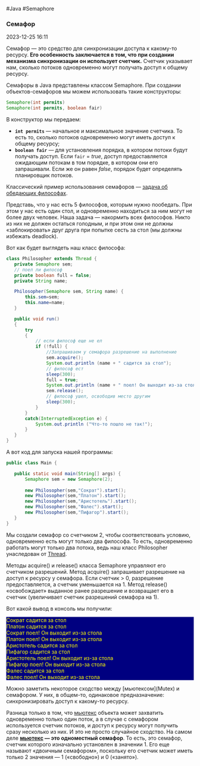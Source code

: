 #Java #Semaphore
### Семафор ###

2023-12-25 16:11

Семафор — это средство для синхронизации доступа к какому-то ресурсу. **Его особенность заключается в том, что при создании механизма синхронизации он использует счетчик.** Счетчик указывает нам, сколько потоков одновременно могут получать доступ к общему ресурсу.

Семафоры в Java представлены классом Semaphore. При создании объектов-семафоров мы можем использовать такие конструкторы:
```java
Semaphore(int permits)
Semaphore(int permits, boolean fair)
```
В конструктор мы передаем:
- **`int permits`** — начальное и максимальное значение счетчика. То есть то, сколько потоков одновременно могут иметь доступ к общему ресурсу;  
- **`boolean fair`** — для установления порядка, в котором потоки будут получать доступ. Если `fair` = _true_, доступ предоставляется ожидающим потокам в том порядке, в котором они его запрашивали. Если же он равен _false_, порядок будет определять планировщик потоков.

Классический пример использования семафоров — [задача об обедающих философах](https://ru.wikipedia.org/wiki/%D0%97%D0%B0%D0%B4%D0%B0%D1%87%D0%B0_%D0%BE%D0%B1_%D0%BE%D0%B1%D0%B5%D0%B4%D0%B0%D1%8E%D1%89%D0%B8%D1%85_%D1%84%D0%B8%D0%BB%D0%BE%D1%81%D0%BE%D1%84%D0%B0%D1%85).

Представь, что у нас есть 5 философов, которым нужно пообедать. При этом у нас есть один стол, и одновременно находиться за ним могут не более двух человек. Наша задача — накормить всех философов. Никто из них не должен остаться голодным, и при этом они не должны «заблокировать» друг друга при попытке сесть за стол (мы должны избежать deadlock). 

Вот как будет выглядеть наш класс философа:
```java
class Philosopher extends Thread {
   private Semaphore sem;
   // поел ли философ
   private boolean full = false;
   private String name;

   Philosopher(Semaphore sem, String name) {
       this.sem=sem;
       this.name=name;
   }

   public void run()
   {
       try
       {
           // если философ еще не ел
           if (!full) {
               //Запрашиваем у семафора разрешение на выполнение
               sem.acquire();
               System.out.println (name + " садится за стол");
               // философ ест
               sleep(300);
               full = true;
               System.out.println (name + " поел! Он выходит из-за стола");
               sem.release();
               // философ ушел, освободив место другим
               sleep(300);
           }
       }
       catch(InterruptedException e) {
           System.out.println ("Что-то пошло не так!");
       }
   }
}
```
А вот код для запуска нашей программы:
```java
public class Main {

   public static void main(String[] args) {
       Semaphore sem = new Semaphore(2);
       
       new Philosopher(sem,"Сократ").start();
       new Philosopher(sem,"Платон").start();
       new Philosopher(sem,"Аристотель").start();
       new Philosopher(sem,"Фалес").start();
       new Philosopher(sem,"Пифагор").start();
   }
}
```
Мы создали семафор со счетчиком 2, чтобы соответствовать условию, одновременно есть могут только два философа. То есть, одновременно работать могут только два потока, ведь наш класс Philosopher унаследован от [Thread](Thread).

Методы acquire() и release() класса Semaphore управляют его счетчиком разрешений. Метод acquire() запрашивает разрешение на доступ к ресурсу у семафора. Если счетчик > 0, разрешение предоставляется, а счетчик уменьшается на 1. Метод release() «освобождает» выданное ранее разрешение и возвращает его в счетчик (увеличивает счетчик разрешений семафора на 1).

Вот какой вывод в консоль мы получили:
<p style="background-color: navy; color: yellow">Сократ садится за стол<br>
Платон садится за стол<br>
Сократ поел! Он выходит из-за стола<br>
Платон поел! Он выходит из-за стола<br>
Аристотель садится за стол<br>
Пифагор садится за стол<br>
Аристотель поел! Он выходит из-за стола<br>
Пифагор поел! Он выходит из-за стола<br>
Фалес садится за стол<br>
Фалес поел! Он выходит из-за стола</p>
Можно заметить некоторое сходство между [мьютексом](Mutex) и семафором. У них, в общем-то, одинаковое предназначение: синхронизировать доступ к какому-то ресурсу.

Разница только в том, что [мьютекс](Mutex) объекта может захватить одновременно только один поток, а в случае с семафором используется счетчик потоков, и доступ к ресурсу могут получить сразу несколько из них. 
И это не просто случайное сходство. На самом деле **[мьютекс](Mutex) — это одноместный семафор**. То есть, это семафор, счетчик которого изначально установлен в значении 1. Его еще называют «двоичным семафором», поскольку его счетчик может иметь только 2 значения — 1 («свободно») и 0 («занято»).

